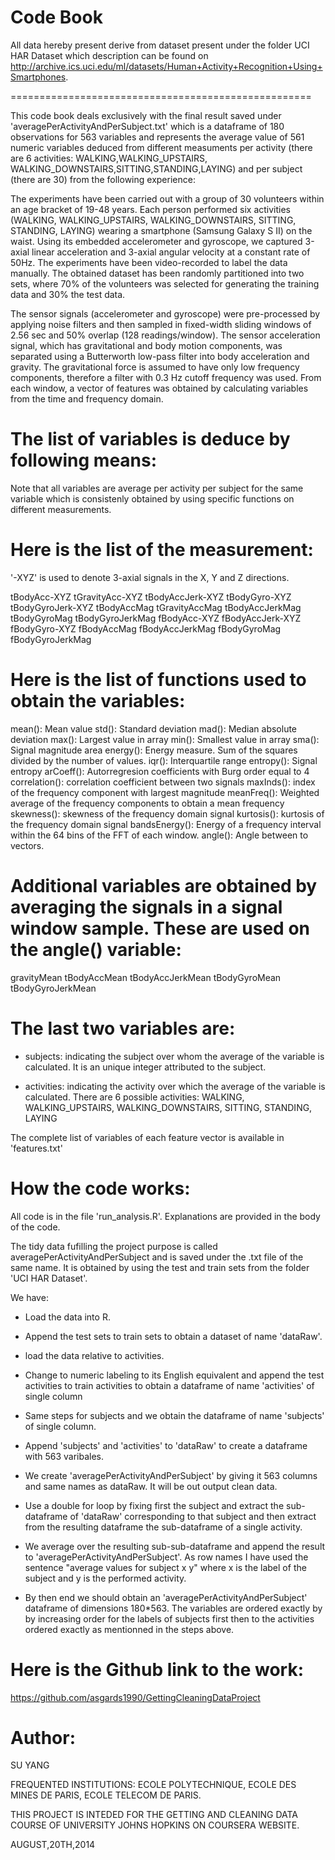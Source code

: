    Code Book
===============

All data hereby present derive from dataset present under the folder UCI HAR Dataset which description 
can be found on http://archive.ics.uci.edu/ml/datasets/Human+Activity+Recognition+Using+Smartphones.

====================================================

This code book deals exclusively with the final result saved under 'averagePerActivityAndPerSubject.txt'
which is a dataframe of 180 observations for 563 variables and represents the average value of 561 numeric
variables deduced from different measuments per activity (there are 6 activities: WALKING,WALKING_UPSTAIRS,
WALKING_DOWNSTAIRS,SITTING,STANDING,LAYING) and per subject (there are 30) from the following experience:

The experiments have been carried out with a group of 30 volunteers within an age bracket of 19-48 years. 
Each person performed six activities (WALKING, WALKING_UPSTAIRS, WALKING_DOWNSTAIRS, SITTING, STANDING, LAYING) 
wearing a smartphone (Samsung Galaxy S II) on the waist. Using its embedded accelerometer and gyroscope, 
we captured 3-axial linear acceleration and 3-axial angular velocity at a constant rate of 50Hz. 
The experiments have been video-recorded to label the data manually. The obtained dataset has been randomly 
partitioned into two sets, where 70% of the volunteers was selected for generating the training data and 30% the test data. 

The sensor signals (accelerometer and gyroscope) were pre-processed by applying noise filters and then sampled 
in fixed-width sliding windows of 2.56 sec and 50% overlap (128 readings/window). The sensor acceleration signal,
which has gravitational and body motion components, was separated using a Butterworth low-pass filter into body 
acceleration and gravity. The gravitational force is assumed to have only low frequency components, therefore 
a filter with 0.3 Hz cutoff frequency was used. From each window, a vector of features was obtained by calculating 
variables from the time and frequency domain.

The list of variables is deduce by following means:
====================================================

Note that all variables are average per activity per subject for the same variable which is consistenly obtained by
using specific functions on different measurements. 

Here is the list of the measurement:
====================================
'-XYZ' is used to denote 3-axial signals in the X, Y and Z directions.

tBodyAcc-XYZ
tGravityAcc-XYZ
tBodyAccJerk-XYZ
tBodyGyro-XYZ
tBodyGyroJerk-XYZ
tBodyAccMag
tGravityAccMag
tBodyAccJerkMag
tBodyGyroMag
tBodyGyroJerkMag
fBodyAcc-XYZ
fBodyAccJerk-XYZ
fBodyGyro-XYZ
fBodyAccMag
fBodyAccJerkMag
fBodyGyroMag
fBodyGyroJerkMag

Here is the list of functions used to obtain the variables:
===========================================================

mean(): Mean value
std(): Standard deviation
mad(): Median absolute deviation 
max(): Largest value in array
min(): Smallest value in array
sma(): Signal magnitude area
energy(): Energy measure. Sum of the squares divided by the number of values. 
iqr(): Interquartile range 
entropy(): Signal entropy
arCoeff(): Autorregresion coefficients with Burg order equal to 4
correlation(): correlation coefficient between two signals
maxInds(): index of the frequency component with largest magnitude
meanFreq(): Weighted average of the frequency components to obtain a mean frequency
skewness(): skewness of the frequency domain signal 
kurtosis(): kurtosis of the frequency domain signal 
bandsEnergy(): Energy of a frequency interval within the 64 bins of the FFT of each window.
angle(): Angle between to vectors.

Additional variables are obtained by averaging the signals in a signal window sample. These are used on the angle() variable:
============================================================================================================================

gravityMean
tBodyAccMean
tBodyAccJerkMean
tBodyGyroMean
tBodyGyroJerkMean

The last two variables are:
===========================

- subjects: indicating the subject over whom the average of the variable is calculated. It is an unique integer attributed to the subject.

- activities: indicating the activity over which the average of the variable is calculated. There are 6 possible activities:
	      WALKING, WALKING_UPSTAIRS, WALKING_DOWNSTAIRS, SITTING, STANDING, LAYING


The complete list of variables of each feature vector is available in 'features.txt'

How the code works:
===================

All code is in the file 'run_analysis.R'. Explanations are provided in the body of the code.

The tidy data fufilling the project purpose is called averagePerActivityAndPerSubject and is saved
under the .txt file of the same name. It is obtained by using the test and train sets from the folder
'UCI HAR Dataset'.

We have:
- Load the data into R.
- Append the test sets to train sets to obtain a dataset of name 'dataRaw'.
- load the data relative to activities. 
- Change to numeric labeling to its English equivalent and append the test activities to train activities 
to obtain a dataframe of name 'activities' of single column
- Same steps for subjects and we obtain the dataframe of name 'subjects' of single column.
- Append 'subjects' and 'activities' to 'dataRaw' to create a dataframe with 563 varibales.
- We create 'averagePerActivityAndPerSubject' by giving it 563 columns and same names as dataRaw.
It will be out output clean data.
- Use a double for loop by fixing first the subject and extract the sub-dataframe of 'dataRaw' corresponding 
to that subject and then extract from the resulting dataframe the sub-dataframe of a single activity. 
- We average over the resulting sub-sub-dataframe and append the result to 'averagePerActivityAndPerSubject'.
As row names I have used the sentence "average values for subject x y" where x is the label of the subject and
y is the performed activity.

- By then end we should obtain an 'averagePerActivityAndPerSubject' dataframe of dimensions 180*563. The variables
are ordered exactly by by increasing order for the labels of subjects first then to the activities ordered exactly
as mentionned in the steps above.

Here is the Github link to the work:
====================================
https://github.com/asgards1990/GettingCleaningDataProject

Author:
=========
SU YANG

FREQUENTED INSTITUTIONS: ECOLE POLYTECHNIQUE, ECOLE DES MINES DE PARIS, ECOLE TELECOM DE PARIS.

THIS PROJECT IS INTEDED FOR THE GETTING AND CLEANING DATA COURSE OF UNIVERSITY JOHNS HOPKINS ON COURSERA WEBSITE.

AUGUST,20TH,2014
